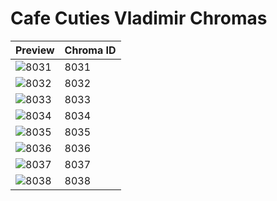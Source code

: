 # Cafe Cuties Vladimir Chromas

| Preview | Chroma ID |
|---------|-----------|
| ![8031](https://raw.communitydragon.org/latest/plugins/rcp-be-lol-game-data/global/default/v1/champion-chroma-images/8/8031.png) | 8031 |
| ![8032](https://raw.communitydragon.org/latest/plugins/rcp-be-lol-game-data/global/default/v1/champion-chroma-images/8/8032.png) | 8032 |
| ![8033](https://raw.communitydragon.org/latest/plugins/rcp-be-lol-game-data/global/default/v1/champion-chroma-images/8/8033.png) | 8033 |
| ![8034](https://raw.communitydragon.org/latest/plugins/rcp-be-lol-game-data/global/default/v1/champion-chroma-images/8/8034.png) | 8034 |
| ![8035](https://raw.communitydragon.org/latest/plugins/rcp-be-lol-game-data/global/default/v1/champion-chroma-images/8/8035.png) | 8035 |
| ![8036](https://raw.communitydragon.org/latest/plugins/rcp-be-lol-game-data/global/default/v1/champion-chroma-images/8/8036.png) | 8036 |
| ![8037](https://raw.communitydragon.org/latest/plugins/rcp-be-lol-game-data/global/default/v1/champion-chroma-images/8/8037.png) | 8037 |
| ![8038](https://raw.communitydragon.org/latest/plugins/rcp-be-lol-game-data/global/default/v1/champion-chroma-images/8/8038.png) | 8038 |